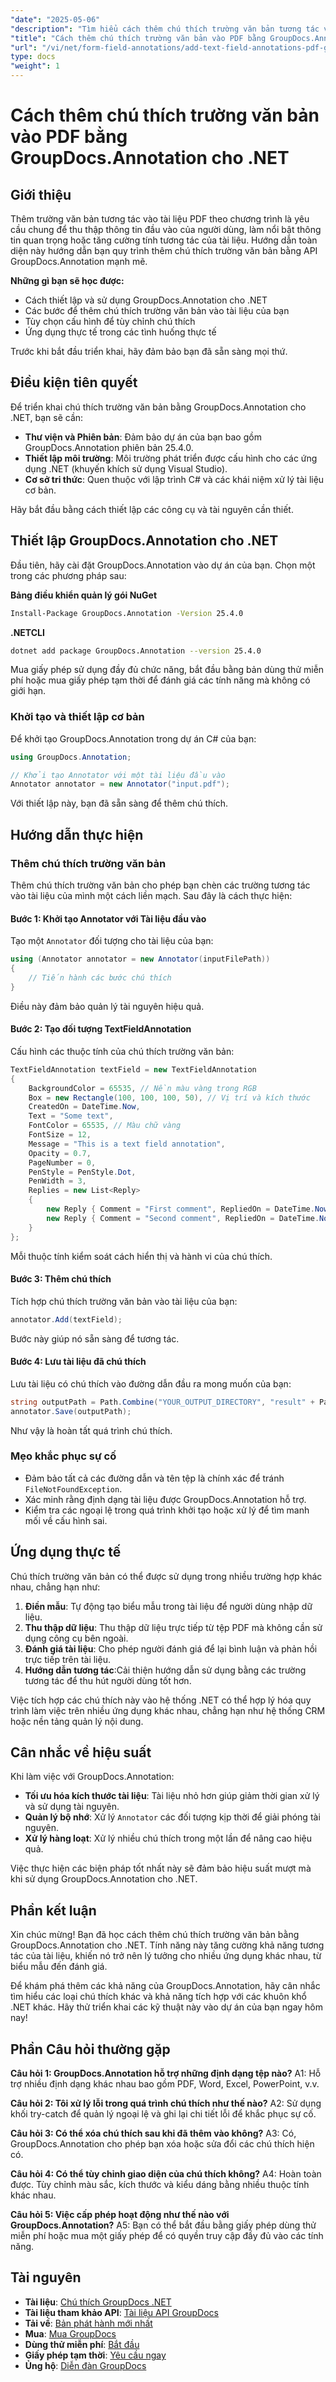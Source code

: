 ```yaml
---
"date": "2025-05-06"
"description": "Tìm hiểu cách thêm chú thích trường văn bản tương tác vào tài liệu PDF của bạn bằng GroupDocs.Annotation cho .NET. Thực hiện theo hướng dẫn từng bước này để tăng cường tính tương tác của tài liệu."
"title": "Cách thêm chú thích trường văn bản vào PDF bằng GroupDocs.Annotation cho .NET (Hướng dẫn)"
"url": "/vi/net/form-field-annotations/add-text-field-annotations-pdf-groupdocs-net/"
type: docs
"weight": 1
---
```


# Cách thêm chú thích trường văn bản vào PDF bằng GroupDocs.Annotation cho .NET

## Giới thiệu

Thêm trường văn bản tương tác vào tài liệu PDF theo chương trình là yêu cầu chung để thu thập thông tin đầu vào của người dùng, làm nổi bật thông tin quan trọng hoặc tăng cường tính tương tác của tài liệu. Hướng dẫn toàn diện này hướng dẫn bạn quy trình thêm chú thích trường văn bản bằng API GroupDocs.Annotation mạnh mẽ.

**Những gì bạn sẽ học được:**
- Cách thiết lập và sử dụng GroupDocs.Annotation cho .NET
- Các bước để thêm chú thích trường văn bản vào tài liệu của bạn
- Tùy chọn cấu hình để tùy chỉnh chú thích
- Ứng dụng thực tế trong các tình huống thực tế

Trước khi bắt đầu triển khai, hãy đảm bảo bạn đã sẵn sàng mọi thứ.

## Điều kiện tiên quyết

Để triển khai chú thích trường văn bản bằng GroupDocs.Annotation cho .NET, bạn sẽ cần:
- **Thư viện và Phiên bản**: Đảm bảo dự án của bạn bao gồm GroupDocs.Annotation phiên bản 25.4.0.
- **Thiết lập môi trường**: Môi trường phát triển được cấu hình cho các ứng dụng .NET (khuyến khích sử dụng Visual Studio).
- **Cơ sở tri thức**: Quen thuộc với lập trình C# và các khái niệm xử lý tài liệu cơ bản.

Hãy bắt đầu bằng cách thiết lập các công cụ và tài nguyên cần thiết.

## Thiết lập GroupDocs.Annotation cho .NET

Đầu tiên, hãy cài đặt GroupDocs.Annotation vào dự án của bạn. Chọn một trong các phương pháp sau:

**Bảng điều khiển quản lý gói NuGet**
```bash
Install-Package GroupDocs.Annotation -Version 25.4.0
```

**.NETCLI**
```bash
dotnet add package GroupDocs.Annotation --version 25.4.0
```

Mua giấy phép sử dụng đầy đủ chức năng, bắt đầu bằng bản dùng thử miễn phí hoặc mua giấy phép tạm thời để đánh giá các tính năng mà không có giới hạn.

### Khởi tạo và thiết lập cơ bản

Để khởi tạo GroupDocs.Annotation trong dự án C# của bạn:
```csharp
using GroupDocs.Annotation;

// Khởi tạo Annotator với một tài liệu đầu vào
Annotator annotator = new Annotator("input.pdf");
```
Với thiết lập này, bạn đã sẵn sàng để thêm chú thích.

## Hướng dẫn thực hiện

### Thêm chú thích trường văn bản

Thêm chú thích trường văn bản cho phép bạn chèn các trường tương tác vào tài liệu của mình một cách liền mạch. Sau đây là cách thực hiện:

#### Bước 1: Khởi tạo Annotator với Tài liệu đầu vào
Tạo một `Annotator` đối tượng cho tài liệu của bạn:
```csharp
using (Annotator annotator = new Annotator(inputFilePath))
{
    // Tiến hành các bước chú thích
}
```
Điều này đảm bảo quản lý tài nguyên hiệu quả.

#### Bước 2: Tạo đối tượng TextFieldAnnotation
Cấu hình các thuộc tính của chú thích trường văn bản:
```csharp
TextFieldAnnotation textField = new TextFieldAnnotation
{
    BackgroundColor = 65535, // Nền màu vàng trong RGB
    Box = new Rectangle(100, 100, 100, 50), // Vị trí và kích thước
    CreatedOn = DateTime.Now,
    Text = "Some text",
    FontColor = 65535, // Màu chữ vàng
    FontSize = 12,
    Message = "This is a text field annotation",
    Opacity = 0.7,
    PageNumber = 0,
    PenStyle = PenStyle.Dot,
    PenWidth = 3,
    Replies = new List<Reply>
    {
        new Reply { Comment = "First comment", RepliedOn = DateTime.Now },
        new Reply { Comment = "Second comment", RepliedOn = DateTime.Now }
    }
};
```
Mỗi thuộc tính kiểm soát cách hiển thị và hành vi của chú thích.

#### Bước 3: Thêm chú thích
Tích hợp chú thích trường văn bản vào tài liệu của bạn:
```csharp
annotator.Add(textField);
```
Bước này giúp nó sẵn sàng để tương tác.

#### Bước 4: Lưu tài liệu đã chú thích
Lưu tài liệu có chú thích vào đường dẫn đầu ra mong muốn của bạn:
```csharp
string outputPath = Path.Combine("YOUR_OUTPUT_DIRECTORY", "result" + Path.GetExtension(inputFilePath));
annotator.Save(outputPath);
```
Như vậy là hoàn tất quá trình chú thích.

### Mẹo khắc phục sự cố
- Đảm bảo tất cả các đường dẫn và tên tệp là chính xác để tránh `FileNotFoundException`.
- Xác minh rằng định dạng tài liệu được GroupDocs.Annotation hỗ trợ.
- Kiểm tra các ngoại lệ trong quá trình khởi tạo hoặc xử lý để tìm manh mối về cấu hình sai.

## Ứng dụng thực tế

Chú thích trường văn bản có thể được sử dụng trong nhiều trường hợp khác nhau, chẳng hạn như:
1. **Điền mẫu**: Tự động tạo biểu mẫu trong tài liệu để người dùng nhập dữ liệu.
2. **Thu thập dữ liệu**: Thu thập dữ liệu trực tiếp từ tệp PDF mà không cần sử dụng công cụ bên ngoài.
3. **Đánh giá tài liệu**: Cho phép người đánh giá để lại bình luận và phản hồi trực tiếp trên tài liệu.
4. **Hướng dẫn tương tác**:Cải thiện hướng dẫn sử dụng bằng các trường tương tác để thu hút người dùng tốt hơn.

Việc tích hợp các chú thích này vào hệ thống .NET có thể hợp lý hóa quy trình làm việc trên nhiều ứng dụng khác nhau, chẳng hạn như hệ thống CRM hoặc nền tảng quản lý nội dung.

## Cân nhắc về hiệu suất

Khi làm việc với GroupDocs.Annotation:
- **Tối ưu hóa kích thước tài liệu**: Tài liệu nhỏ hơn giúp giảm thời gian xử lý và sử dụng tài nguyên.
- **Quản lý bộ nhớ**: Xử lý `Annotator` các đối tượng kịp thời để giải phóng tài nguyên.
- **Xử lý hàng loạt**: Xử lý nhiều chú thích trong một lần để nâng cao hiệu quả.

Việc thực hiện các biện pháp tốt nhất này sẽ đảm bảo hiệu suất mượt mà khi sử dụng GroupDocs.Annotation cho .NET.

## Phần kết luận

Xin chúc mừng! Bạn đã học cách thêm chú thích trường văn bản bằng GroupDocs.Annotation cho .NET. Tính năng này tăng cường khả năng tương tác của tài liệu, khiến nó trở nên lý tưởng cho nhiều ứng dụng khác nhau, từ biểu mẫu đến đánh giá.

Để khám phá thêm các khả năng của GroupDocs.Annotation, hãy cân nhắc tìm hiểu các loại chú thích khác và khả năng tích hợp với các khuôn khổ .NET khác. Hãy thử triển khai các kỹ thuật này vào dự án của bạn ngay hôm nay!

## Phần Câu hỏi thường gặp

**Câu hỏi 1: GroupDocs.Annotation hỗ trợ những định dạng tệp nào?**
A1: Hỗ trợ nhiều định dạng khác nhau bao gồm PDF, Word, Excel, PowerPoint, v.v.

**Câu hỏi 2: Tôi xử lý lỗi trong quá trình chú thích như thế nào?**
A2: Sử dụng khối try-catch để quản lý ngoại lệ và ghi lại chi tiết lỗi để khắc phục sự cố.

**Câu hỏi 3: Có thể xóa chú thích sau khi đã thêm vào không?**
A3: Có, GroupDocs.Annotation cho phép bạn xóa hoặc sửa đổi các chú thích hiện có.

**Câu hỏi 4: Có thể tùy chỉnh giao diện của chú thích không?**
A4: Hoàn toàn được. Tùy chỉnh màu sắc, kích thước và kiểu dáng bằng nhiều thuộc tính khác nhau.

**Câu hỏi 5: Việc cấp phép hoạt động như thế nào với GroupDocs.Annotation?**
A5: Bạn có thể bắt đầu bằng giấy phép dùng thử miễn phí hoặc mua một giấy phép để có quyền truy cập đầy đủ vào các tính năng.

## Tài nguyên
- **Tài liệu**: [Chú thích GroupDocs .NET](https://docs.groupdocs.com/annotation/net/)
- **Tài liệu tham khảo API**: [Tài liệu API GroupDocs](https://reference.groupdocs.com/annotation/net/)
- **Tải về**: [Bản phát hành mới nhất](https://releases.groupdocs.com/annotation/net/)
- **Mua**: [Mua GroupDocs](https://purchase.groupdocs.com/buy)
- **Dùng thử miễn phí**: [Bắt đầu](https://releases.groupdocs.com/annotation/net/)
- **Giấy phép tạm thời**: [Yêu cầu ngay](https://purchase.groupdocs.com/temporary-license/)
- **Ủng hộ**: [Diễn đàn GroupDocs](https://forum.groupdocs.com/c/annotation/)